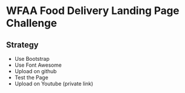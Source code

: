 # WFAA Food Delivery Landing Page Challenge

## Strategy

- Use Bootstrap
- Use Font Awesome 
- Upload on github
- Test the Page
- Upload on Youtube (private link)
